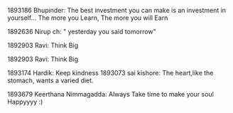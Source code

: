 1893186 Bhupinder: The best investment you can make is an investment in yourself... The more you Learn, The more you will Earn


1892636 Nirup ch: " yesterday you said  tomorrow"


1892903 Ravi: Think Big


1892903 Ravi: Think Big

1893174 Hardik: Keep kindness
1893073 sai kishore: The heart,like the stomach, wants a varied diet.

1893679 Keerthana Nimmagadda: Always Take time to make your soul Happyyyy :)
